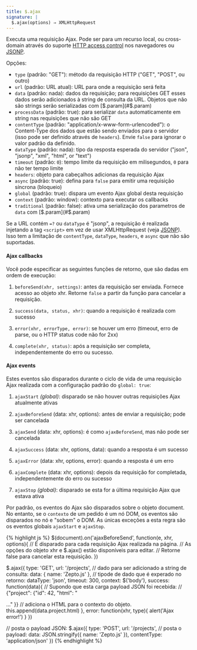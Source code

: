 ```yaml
---
title: $.ajax
signature: |
  $.ajax(options) ⇒ XMLHttpRequest
---
```


Executa uma requisição Ajax. Pode ser para um recurso local, ou cross-domain através
do suporte [HTTP access control][CORS] nos navegadores ou [JSONP][].

Opções:

* `type` (padrão: "GET"): método da requisição HTTP ("GET", "POST", ou outro)
* `url` (padrão: URL atual): URL para onde a requisição será feita
* `data` (padrão: nada): dados da requisição; para requisições GET esses dados
  serão adicionados à string de consulta da URL. Objetos que não são strings serão
  serializadas com [$.param](#$.param)
* `processData` (padrão: true): para serializar `data` automaticamente em string nas
  requisições que não são GET
* `contentType` (padrão: "application/x-www-form-urlencoded"): o Content-Type
  dos dados que estão sendo enviados para o servidor (isso pode ser definido através de `headers`).
  Envie `false` para ignorar o valor padrão da definido.
* `dataType` (padrão: nada): tipo da resposta esperada do servidor ("json", "jsonp", "xml", "html", or "text")
* `timeout` (padrão: `0`): tempo limite da requisição em milisegundos, `0` para não ter tempo limite
* `headers`: objeto para cabeçalhos adicionas da requisição Ajax
* `async` (padrão: true): defina para `false` para emitir uma requisição síncrona (bloqueio)
* `global` (padrão: true): dispara um evento Ajax global desta requisição
* `context` (padrão: window): contexto para executar os callbacks
* `traditional` (padrão: false): ativa uma serialização dos parametros de `data` com [$.param](#$.param)

Se a URL contém `=?` ou `dataType` é "jsonp", a requisição é realizada injetando
a tag `<script>` em vez de usar XMLHttpRequest (veja [JSONP][]).
Isso tem a limitação de `contentType`, `dataType`, `headers`, e `async` que
não são suportadas.

#### Ajax callbacks

Você pode especificar as seguintes funções de retorno, que são dadas em ordem de execução:

1. `beforeSend(xhr, settings)`: antes da requisição ser enviada. Fornece acesso
  ao objeto xhr. Retorne `false` a partir da função para cancelar a requisição.

2. `success(data, status, xhr)`: quando a requisição é realizada com sucesso

3. `error(xhr, errorType, error)`: se houver um erro (timeout, erro de parse,
   ou o HTTP status code não for 2xx)

4. `complete(xhr, status)`: após a requisição ser completa, independentemente
  do erro ou sucesso.

#### Ajax events

Estes eventos são disparados durante o ciclo de vida de uma requisição Ajax
realizada com a configuração padrão do `global: true`:

1. `ajaxStart` <i>(global)</i>: disparado se não houver outras requisições Ajax
  atualmente ativas

2. `ajaxBeforeSend` (data: xhr, options): antes de enviar a requisição; pode ser
  cancelada

3. `ajaxSend` (data: xhr, options): é como `ajaxBeforeSend`, mas não pode ser cancelada

5. `ajaxSuccess` (data: xhr, options, data): quando a resposta é um sucesso

4. `ajaxError` (data: xhr, options, error): quando a resposta é um erro

6. `ajaxComplete` (data: xhr, options): depois da requisição for completada,
  independentemente do erro ou sucesso

7. `ajaxStop` <i>(global)</i>: disparado se esta for a última requisição Ajax que estava ativa

Por padrão, os eventos do Ajax são disparados sobre o objeto document.
No entanto, se o `contexto` de um pedido é um nó DOM, os eventos são disparados
no nó e "sobem" o DOM. As únicas exceções a esta regra são os eventos globais
`ajaxStart` e `ajaxStop`.

{% highlight js %}
$(document).on('ajaxBeforeSend', function(e, xhr, options){
  // É disparado para cada requisição Ajax realizada na página.
  // As opções do objeto xhr e $.ajax() estão disponíveis para editar.
  // Retorne false para cancelar esta requisição.
})

$.ajax({
  type: 'GET',
  url: '/projects',
  // dado para ser adicionado a string de consulta:
  data: { name: 'Zepto.js' },
  // tipode de dado que é experado no retorno:
  dataType: 'json',
  timeout: 300,
  context: $('body'),
  success: function(data){
    // Supondo que esta carga payload JSON foi recebida:
    //   {"project": {"id": 42, "html": "<div>..." }}
    // adiciona o HTML para o contexto do objeto.
    this.append(data.project.html)
  },
  error: function(xhr, type){
    alert('Ajax error!')
  }
})

// posta o payload JSON:
$.ajax({
  type: 'POST',
  url: '/projects',
  // posta o payload:
  data: JSON.stringify({ name: 'Zepto.js' }),
  contentType: 'application/json'
})
{% endhighlight %}


  [cors]: https://developer.mozilla.org/en/http_access_control
  [jsonp]: http://json-p.org
